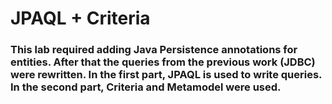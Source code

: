# JPAQL + Criteria
### This lab required adding Java Persistence annotations for entities. After that the queries from the previous work (JDBC) were rewritten. In the first part, JPAQL is used to write queries. In the second part, Criteria and Metamodel were used.
